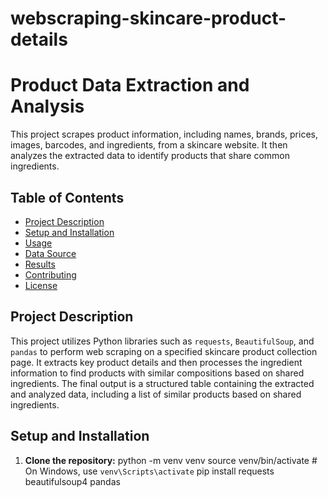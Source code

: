 # webscraping-skincare-product-details

# Product Data Extraction and Analysis

This project scrapes product information, including names, brands, prices, images, barcodes, and ingredients, from a skincare website. It then analyzes the extracted data to identify products that share common ingredients.

## Table of Contents

- [Project Description](#project-description)
- [Setup and Installation](#setup-and-installation)
- [Usage](#usage)
- [Data Source](#data-source)
- [Results](#results)
- [Contributing](#contributing)
- [License](#license)

## Project Description

This project utilizes Python libraries such as `requests`, `BeautifulSoup`, and `pandas` to perform web scraping on a specified skincare product collection page. It extracts key product details and then processes the ingredient information to find products with similar compositions based on shared ingredients. The final output is a structured table containing the extracted and analyzed data, including a list of similar products based on shared ingredients.

## Setup and Installation

1.  **Clone the repository:**
    python -m venv venv
    source venv/bin/activate  # On Windows, use `venv\Scripts\activate`
    pip install requests beautifulsoup4 pandas
